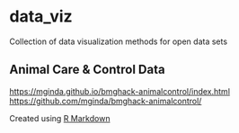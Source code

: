 # data_viz

Collection of data visualization methods for open data sets

## Animal Care & Control Data

https://mginda.github.io/bmghack-animalcontrol/index.html
https://github.com/mginda/bmghack-animalcontrol/

Created using [R Markdown](https://rmarkdown.rstudio.com/)
